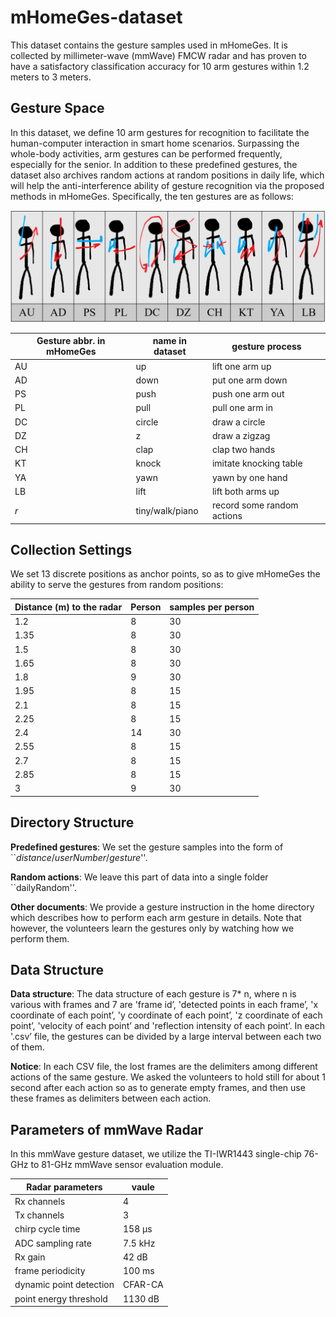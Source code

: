 # mHomeGes-dataset


This dataset contains the gesture samples used in mHomeGes.
It is collected by millimeter-wave (mmWave) FMCW radar and has proven to have a satisfactory classification accuracy for 10 arm gestures within 1.2 meters to 3 meters. 

## Gesture Space

In this dataset, we define 10 arm gestures for recognition to facilitate the human-computer interaction in smart home scenarios.
Surpassing the whole-body activities, arm gestures can be performed frequently, especially for the senior.
In addition to these predefined gestures, the dataset also archives random actions at random positions in daily life, which will help the anti-interference ability of gesture recognition via the proposed methods in mHomeGes.
Specifically, the ten gestures are as follows: 

![gesturePic](./fig/gesturePic.png)

| Gesture abbr. in mHomeGes | name in dataset | gesture process |
| ----- | ----- | ----- |
| AU | up | lift one arm up |
| AD | down | put one arm down |
| PS | push | push one arm out |
| PL | pull | pull one arm in |
| DC | circle | draw a circle |
| DZ | z | draw a zigzag |
| CH | clap | clap two hands |
| KT | knock | imitate knocking table |
| YA | yawn | yawn by one hand |
| LB | lift | lift both arms up |
| *r* | tiny/walk/piano | record some random actions |

## Collection Settings

We set 13 discrete positions as anchor points, so as to give mHomeGes the ability to serve the gestures from random positions:

| Distance (m) to the radar | Person | samples per person |
| ----- | ----- | ----- |
| 1.2 | 8 | 30 |
| 1.35 | 8 | 30 |
| 1.5 | 8 | 30 |
| 1.65 | 8 | 30 |
| 1.8 | 9 | 30 |
| 1.95 | 8 | 15 |
| 2.1 | 8 | 15 |
| 2.25 | 8 | 15 |
| 2.4 | 14 | 30 |
| 2.55 | 8 | 15 |
| 2.7 | 8 | 15 |
| 2.85 | 8 | 15 |
| 3 | 9 | 30 |


## Directory Structure

**Predefined gestures**: We set the gesture samples into the form of ``*distance*/*userNumber*/*gesture*''.

**Random actions**: We leave this part of data into a single folder ``dailyRandom''.

**Other documents**: We provide a gesture instruction in the home directory which describes how to perform each arm gesture in details. Note that however, the volunteers learn the gestures only by watching how we perform them.


## Data Structure

**Data structure**: The data structure of each gesture is 7* n, where n is various with frames and 7 are 'frame id’, 'detected points in each frame’, 'x coordinate of each point’, 'y coordinate of each point’, 'z coordinate of each point’, 'velocity of each point’ and 'reflection intensity of each point’. In each '.csv’ file, the gestures can be divided by a large interval between each two of them.

**Notice**: In each CSV file, the lost frames are the delimiters among different actions of the same gesture. We asked the volunteers to hold still for about 1 second after each action so as to generate empty frames, and then use these frames as delimiters between each action.

## Parameters of mmWave Radar

In this mmWave gesture dataset, we utilize the TI-IWR1443 single-chip 76-GHz to 81-GHz mmWave sensor evaluation module.

| Radar parameters | vaule |
| ----- | ----- |
| Rx channels | 4 |
| Tx channels | 3 |
| chirp cycle time | 158 μs |
| ADC sampling rate | 7.5 kHz |
| Rx gain | 42 dB |
| frame periodicity | 100 ms |
| dynamic point detection | CFAR-CA |
| point energy threshold | 1130 dB |
